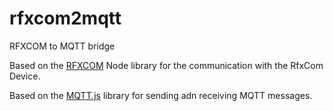 # rfxcom2mqtt
RFXCOM to MQTT bridge

Based on the [RFXCOM](https://github.com/rfxcom/node-rfxcom) Node library for the communication with the RfxCom Device.

Based on the [MQTT.js](https://github.com/mqttjs/MQTT.js) library for sending adn receiving MQTT messages.

